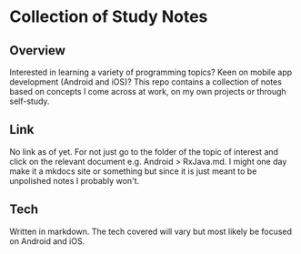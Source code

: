# Collection of Study Notes

## Overview

Interested in learning a variety of programming topics? Keen on mobile app development (Android and iOS)? This repo contains a collection of notes based on concepts I come across at work, on my own projects or through self-study. 

## Link

No link as of yet. For not just go to the folder of the topic of interest and click on the relevant document e.g. Android > RxJava.md. I might one day make it a mkdocs site or something but since it is just meant to be unpolished notes I probably won't.

## Tech

Written in markdown. The tech covered will vary but most likely be focused on Android and iOS.
